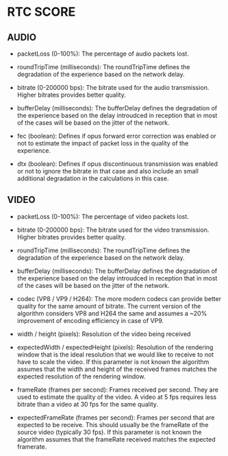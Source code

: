 # RTC SCORE
## AUDIO
* packetLoss (0-100%): The percentage of audio packets lost. 
<!-- use the stat "fractionLost" -->
<!-- included for remote inbound RIA-->
* roundTripTime (milliseconds): The roundTripTime defines the degradation of the experience based on the network delay.
<!--included for remote inbound RIA and remote outbound (ROA6666) audio-->
* bitrate (0-200000 bps): The bitrate used for the audio transmission.  Higher bitrates provides better quality.  
<!--bitrate in bits per second (same unit as the output we already get)-->
<!--we could add sent and recieved together apparently? not sure how best to handle this one-->
<!-- bytesReceived_in_bits/s included for inbound IT01A6666, bytesSent_in_bits/s included for OT01A-->
* bufferDelay (milliseconds): The bufferDelay defines the degradation of the experience based on the delay introudced in reception that in most of the cases will be based on the jitter of the network.
<!-- use the stat "jitterBufferDelay" -->
<!-- included for inbound IT01A6666 -->
* fec (boolean): Defines if opus forward error correction was enabled or not to estimate the impact of packet loss in the quality of the experience.

* dtx (boolean): Defines if opus discontinuous transmission was enabled or not to ignore the bitrate in that case and also include an small additional degradation in the calculations in this case.


## VIDEO
* packetLoss (0-100%): The percentage of video packets lost.
<!-- use the stat "fractionLost" -->
<!-- included for remote inbound RIV-->
* bitrate (0-200000 bps): The bitrate used for the video transmission.  Higher bitrates provides better quality. 
<!--bitrate in bits per second (same unit as the output we already get)-->
<!--we could add sent and recieved together apparently? not sure how best to handle this one-->
<!-- bytesReceived_in_bits/s included for inbound IT01V, bytesSent_in_bits/s included for OT01V-->
* roundTripTime (milliseconds): The roundTripTime defines the degradation of the experience based on the network delay.
<!--included for remote inbound RIV-->
* bufferDelay (milliseconds): The bufferDelay defines the degradation of the experience based on the delay introudced in reception that in most of the cases will be based on the jitter of the network.
<!-- use the stat "jitterBufferDelay" -->
<!-- included for inbound I01V-->
* codec (VP8 / VP9 / H264): The more modern codecs can provide better quality for the same amount of bitrate.  The current version of the algorithm considers VP8 and H264 the same and assumes a ~20% improvement of encoding efficiency in case of VP9.
<!-- let's modify this to also include an efficiency improvement for video codec AV1 of 30%-->
* width / height (pixels): Resolution of the video being received
<!-- I don't see this being used in the code! so maybe we need to alter a part to include?!-->
<!-- I don't see this being used in the code! so maybe we need to alter a part to include?!-->
* expectedWidth / expectedHeight (pixels): Resolution of the rendering window that is the ideal resolution that we would like to receive to not have to scale the video.  If this parameter is not known the algorithm assumes that the width and height of the received frames matches the expected resolution of the rendering window.
<!--can use SV2-width and SV2-height
or alternatively the second entry in the .txt file is    "origin": "https://meet.google.com", that includes an entry like:    
"video": "{width: {ideal: 1280}, height: {ideal: 720}, 
SV2-width and heigh are per second, I haven;t seen any where they change but theoretically they could -->
* frameRate (frames per second): Frames received per second.  They are used to estimate the quality of the video.   A video at 5 fps requires less bitrate than a video at 30 fps for the same quality.
<!-- use the stat "framesPerSecond"
Included for both inbound IT01V and outbound OT01V-->
* expectedFrameRate (frames per second): Frames per second that are expected to be receive.  This should usually be the frameRate of the source video (typically 30 fps).  If this parameter is not known the algorithm assumes that the frameRate received matches the expected framerate.
<!-- use the stat "SV2-framesPerSecond", of type "media-source" -->